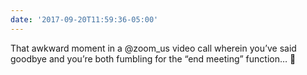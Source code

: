 ```yaml
---
date: '2017-09-20T11:59:36-05:00'
---
```

That awkward moment in a @zoom_us video call wherein you’ve said goodbye and you’re both fumbling for the “end meeting” function… 😬
